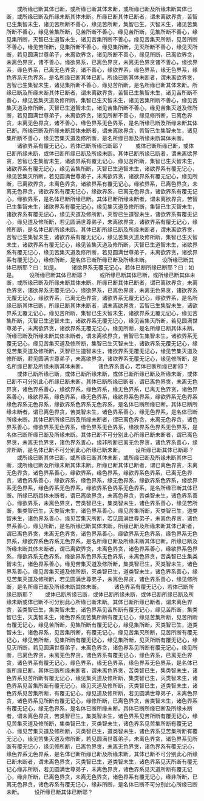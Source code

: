 <!-- { "loadSidebar": true } -->
　　或所缘已断其体已断，或所缘已断其体未断，或所缘已断及所缘未断其体已断，或所缘已断及所缘未断其体未断。所缘已断其体已断者，谓未离欲界贪，苦智已生集智未生，诸见苦所断不善心，缘见苦所断，集智已生，灭智未生，诸见苦集所断不善心，缘见苦集所断，见苦所断不善心，缘见苦所断，见集所断不善心，缘见集所断，灭智已生道智未生，诸见苦集所断不善心，缘见苦集灭所断，见苦所断不善心，缘见苦所断，见集所断不善心，缘见集所断，见灭所断不善心，缘见灭所断，若见圆满世尊弟子，未离欲界贪，诸见所断不善心，缘见所断，已离欲界贪，未离色界贪，诸不善心，缘欲界系，已离色界贪，未离无色界贪诸不善心，缘欲界系，缘色界系，已离无色界贪，诸不善心，缘欲界系，缘色界系，缘无色界系，缘色界系无色界系，是名所缘已断其体已断。所缘已断其体未断者，谓未离欲界贪，苦智已生集智未生，诸见集所断不善心，缘见苦所断，是名所缘已断其体未断。所缘已断及所缘未断其体已断者，谓未离欲界贪，苦智已生集智未生，诸见苦所断不善心，缘见苦集灭道及修所断，集智已生灭智未生，诸见苦集所断不善心，缘见苦集灭道及修所断，灭智已生道智未生，诸见苦集所断不善心，缘见苦集灭道及修所断，若见圆满世尊弟子，未离欲界贪，诸见所断不善心，缘见修所断，已离色界贪，未离无色界贪，诸不善心，缘色界系无色界系，是名所缘已断及所缘未断其体已断。所缘已断及所缘未断其体未断者，谓未离欲界贪，苦智已生集智未生，诸见集所断不善心，缘见苦集灭道及修所断，是名所缘已断及所缘未断其体未断。
　　诸欲界系有覆无记心，若体已断所缘已断耶？
　　或体已断所缘已断，或体已断所缘未断，或体已断所缘已断及所缘未断。其体已断所缘已断者，谓未离欲界贪，苦智已生集智未生，诸欲界系有覆无记心，缘见苦所断，集智已生灭智未生，诸欲界系有覆无记心，缘见苦集所断，灭智已生道智未生，诸欲界系有覆无记心，缘见苦集灭所断，若见圆满世尊弟子，未离欲界贪，诸欲界系有覆无记心，缘见所断，已离欲界贪，未离色界贪，诸欲界系有覆无记心，缘欲界系，已离色界贪，未离无色界贪，诸欲界系有覆无记心，缘欲界系，已离无色界贪，诸欲界系有覆无记心，缘欲界系，是名体已断所缘已断。其体已断所缘未断者，谓未离欲界贪，苦智已生集智未生，诸欲界系有覆无记心，缘见集灭道及修所断，集智已生灭智未生，诸欲界系有覆无记心，缘见灭道及修所断，灭智已生道智未生，诸欲界系有覆无记心，缘见道及修所断，若见圆满世尊弟子，未离欲界贪，诸欲界系有覆无记心，缘修所断，是名体已断所缘未断。其体已断所缘已断及所缘未断者，谓未离欲界贪，苦智已生集智未生，诸欲界系有覆无记心，缘见苦集灭道及修所断，集智已生灭智未生，诸欲界系有覆无记心，缘见苦集灭道及修所断，灭智已生道智未生，诸欲界系有覆无记心，缘见苦集灭道及修所断，若见圆满世尊弟子，未离欲界贪，诸欲界系有覆无记心，缘修所断，是名体已断所缘已断及所缘未断。
　　设所缘已断其体已断耶？曰：如是。
　　诸欲界系无覆无记心，若体已断所缘已断耶？曰：如是。
　　设所缘已断其体已断耶？
　　或所缘已断其体已断，或所缘已断其体未断，或所缘已断及所缘未断其体未断。所缘已断其体已断者，谓已离欲界贪，未离色界贪，诸欲界系无覆无记心，缘欲界系，已离色界贪，未离无色界贪，诸欲界系无覆无记心，缘欲界系，已离无色界贪，诸欲界系无覆无记心，缘欲界系，是名所缘已断其体已断。所缘已断其体未断者，谓未离欲界贪，苦智已生集智未生，诸欲界系无覆无记心，缘见苦所断，集智已生灭智未生，诸欲界系无覆无记心，缘见苦集所断，灭智已生道智未生，诸欲界系无覆无记心，缘见苦集灭所断，若见圆满世尊弟子，未离欲界贪，诸欲界系无覆无记心，缘见所断，是名所缘已断其体未断。所缘已断及所缘未断其体未断者，谓未离欲界贪，苦智已生集智未生，诸欲界系无覆无记心，缘见苦集灭道及修所断，集智已生灭智未生，诸欲界系无覆无记心，缘见苦集灭道及修所断，灭智已生道智未生，诸欲界系无覆无记心，缘见苦集灭道及修所断，若见圆满世尊弟子，未离欲界贪，诸欲界系无覆无记心，缘见修所断，是名所缘已断及所缘未断其体未断。
　　诸色界系善心，若体已断所缘已断耶？
　　或体已断所缘已断，或体已断所缘未断，或体已断所缘已断及所缘未断，或体已断不可分别此心所缘已断未断。其体已断所缘已断者，谓已离色界贪，未离无色界贪，诸色界系善心，缘欲界系，缘色界系，缘无色界系，已离无色界贪，诸色界系善心，缘欲界系，缘色界系，缘无色界系，缘欲界系色界系，缘欲界系无色界系缘色界系无色界系，缘欲界系色界系无色界系，是名体已断所缘已断。其体已断所缘未断者，谓已离色界贪，苦类智未生，诸色界系善心，缘无色界系，是名体已断所缘未断。其体已断所缘已断及所缘未断者，谓已离色界贪，未离无色界贪，诸色界系善心，缘欲界系无色界系，缘色界系无色界系，缘欲界系色界系无色界系，是名体已断所缘已断及所缘未断。其体已断不可分别此心所缘已断未断者，谓已离色界贪，未离无色界贪，诸色界系善心，缘非所断已离无色界贪，诸色界系善心，缘非所断，是名体已断不可分别此心所缘已断未断。
　　设所缘已断其体已断耶？
　　或所缘已断其体已断，或所缘已断其体未断，或所缘已断及所缘未断其体已断，或所缘已断及所缘未断其体未断。所缘已断其体已断者，谓已离色界贪，未离无色界贪，诸色界系善心，缘欲界系，缘色界系，缘欲界系色界系，已离无色界贪，诸色界系善心，缘欲界系，缘色界系，缘无色界系，缘欲界系色界系，缘欲界系无色界系，缘色界系无色界系，缘欲界系色界系无色界系，是名所缘已断其体已断。所缘已断其体未断者，谓已离欲界贪，未离色界贪，苦类智未生，诸色界系善心，缘欲界系，未离色界贪，苦类智已生，集类智未生，诸色界系善心，缘见苦所断，集类智已生，灭类智未生，诸色界系善心，缘见苦集所断，灭类智已生，道类智未生，诸色界系善心，缘见苦集灭所断，若见圆满世尊弟子，未离色界贪，诸色界系善心，缘见所断，是名所缘已断其体未断。所缘已断及所缘未断其体已断者，谓已离色界贪，未离无色界贪，诸色界系善心，缘欲界系无色界系，缘色界系无色界系，缘欲界系色界系无色界系，是名所缘已断及所缘未断其体已断。所缘已断及所缘未断其体未断者，谓已离欲界贪，未离色界贪，诸色界系善心，缘欲界系色界系，缘欲界系无色界系，缘欲界系色界系无色界系，未离色界贪，苦类智已生集类智未生，诸色界系善心，缘见苦集灭道及修所断，集类智已生，灭类智未生，诸色界系善心，缘见苦集灭道及修所断，灭类智已生，道类智未生，诸色界系善心，缘见苦集灭道及修所断，若见圆满世尊弟子，未离色界贪，诸色界系善心，缘见修所断，是名所缘已断及所缘未断其体未断。
　　诸色界系有覆无记心，若体已断所缘已断耶？
　　或体已断所缘已断，或体已断所缘未断，或体已断所缘已断及所缘未断或体已断不可分别此心所缘已断未断。其体已断所缘已断者，谓未离色界贪，苦类智已生，集类智未生，诸色界系见苦所断有覆无记心，缘见苦所断，集类智已生，灭类智未生，诸色界系见苦集所断有覆无记心，缘见苦集所断，见苦所断有覆无记心，缘见苦所断，见集所断有覆无记心，缘见集所断，灭类智已生，道类智未生，诸色界系，见苦集所断，有覆无记心，缘见苦集灭所断，见苦所断有覆无记心，缘见苦所断，见集所断有覆无记心，缘见集所断，见灭所断有覆无记心，缘见灭所断，若见圆满世尊弟子，未离色界贪，诸色界系见所断有覆无记心，缘见所断，已离色界贪，未离无色界贪，诸色界系有覆无记心，缘色界系，已离无色界贪，诸色界系有覆无记心，缘色界系，缘无色界系，缘色界系无色界系，是名体已断所缘已断。其体已断所缘未断者，谓未离色界贪，苦类智已生，集类智未生，诸色界系见苦所断有覆无记心，缘见集灭道及修所断，集类智已生，灭类智未生，诸色界系见苦集所断有覆无记心，缘见灭道及修所断，灭类智已生，道类智未生，诸色界系见苦集所断，有覆无记心，缘见道及修所断，若见圆满世尊弟子，未离色界贪，诸色界系见所断有覆无记心，缘修所断，已离色界贪，苦类智未生，诸色界系有覆无记心，缘无色界系，是名体已断所缘未断。其体已断所缘已断及所缘未断者，谓未离色界贪，苦类智已生，集类智未生，诸色界系见苦所断有覆无记心，缘见苦集灭道及修所断，集类智已生，灭类智未生，诸色界系见苦集所断有覆无记心，缘见苦集灭道及修所断，灭类智已生，道类智未生，诸色界系见苦集所断有覆无记心，缘见苦集灭道及修所断，若见圆满世尊弟子，未离色界贪，诸色界系见所断有覆无记心，缘见修所断，已离色界贪，未离无色界贪，诸色界系有覆无记心，缘色界系无色界系，是名体已断所缘已断及所缘未断。其体已断不可分别此心所缘已断未断者，谓未离色界贪，灭类智已生，道类智未生，诸色界系见灭所断有覆无记心缘非所断，若见圆满世尊弟子，未离色界贪，诸色界系见灭道所断有覆无记心，缘非所断，已离色界贪，未离无色界贪，诸色界系有覆无记心，缘非所断，已离无色界贪，诸色界系有覆无记心，缘非所断，是名体已断不可分别此心所缘已断未断。
　　设所缘已断其体已断耶？
